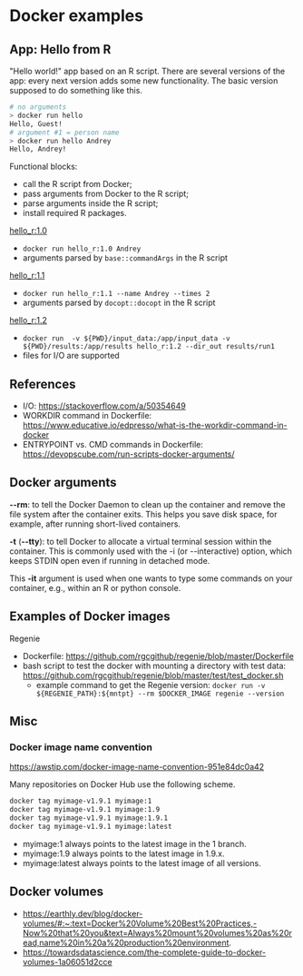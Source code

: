 # Docker examples

## App: Hello from R

"Hello world!" app based on an R script. 
There are several versions of the app: every next version adds some new functionality.
The basic version supposed to do something like this.

```bash
# no arguments 
> docker run hello
Hello, Guest!
# argument #1 = person name
> docker run hello Andrey
Hello, Andrey!
```

Functional blocks:

- call the R script from Docker;
- pass arguments from Docker to the R script;
- parse arguments inside the R script;
- install required R packages.

[hello_r:1.0](hello-r/01-hello-r-v1.0/) 

- `docker run hello_r:1.0 Andrey` 
- arguments parsed by `base::commandArgs` in the R script

[hello_r:1.1](hello-r/02-hello-r-v1.1/) 

- `docker run hello_r:1.1 --name Andrey --times 2` 
- arguments parsed by `docopt::docopt` in the R script

[hello_r:1.2](hello-r/03-hello-r-v1.2/) 

- `docker run  -v ${PWD}/input_data:/app/input_data -v ${PWD}/results:/app/results hello_r:1.2 --dir_out results/run1`
- files for I/O are supported


## References

- I/O: https://stackoverflow.com/a/50354649
- WORKDIR command in Dockerfile: https://www.educative.io/edpresso/what-is-the-workdir-command-in-docker
- ENTRYPOINT vs. CMD commands in Dockerfile: https://devopscube.com/run-scripts-docker-arguments/


## Docker arguments

**--rm**: to tell the Docker Daemon to clean up the container and remove the file system after the container exits. 
This helps you save disk space, for example, after running short-lived containers.


**-t** (**--tty**): to tell Docker to allocate a virtual terminal session within the container. 
This is commonly used with the -i (or --interactive) option, which keeps STDIN open even if running in detached mode.

This **-it** argument is used when one wants to type some commands on your container, e.g., within an R or python console.

## Examples of Docker images

Regenie

- Dockerfile: https://github.com/rgcgithub/regenie/blob/master/Dockerfile
- bash script to test the docker with mounting a directory with test data: https://github.com/rgcgithub/regenie/blob/master/test/test_docker.sh
  - example command to get the Regenie version: `docker run -v ${REGENIE_PATH}:${mntpt} --rm $DOCKER_IMAGE regenie --version` 


## Misc

### Docker image name convention

https://awstip.com/docker-image-name-convention-951e84dc0a42

Many repositories on Docker Hub use the following scheme.

```bash
docker tag myimage-v1.9.1 myimage:1
docker tag myimage-v1.9.1 myimage:1.9
docker tag myimage-v1.9.1 myimage:1.9.1
docker tag myimage-v1.9.1 myimage:latest
```

- myimage:1 always points to the latest image in the 1 branch.
- myimage:1.9 always points to the latest image in 1.9.x.
- myimage:latest always points to the latest image of all versions.

## Docker volumes

- https://earthly.dev/blog/docker-volumes/#:~:text=Docker%20Volume%20Best%20Practices,-Now%20that%20you&text=Always%20mount%20volumes%20as%20read,name%20in%20a%20production%20environment.
- https://towardsdatascience.com/the-complete-guide-to-docker-volumes-1a06051d2cce
